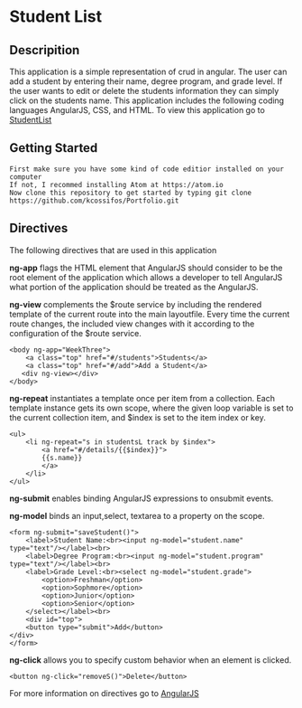 # Student List

## Descripition 
This application is a simple representation of crud in angular. The user can add a student by entering their name, degree program, and grade level. If the user wants to edit or delete the students information they can simply click on the students name. This application includes the following coding languages AngularJS, CSS, and HTML. To view this application go to [StudentList](https://kcossifos.github.io/Portfolio/StudentList/index.html)

## Getting Started
```
First make sure you have some kind of code editior installed on your computer
If not, I recommed installing Atom at https://atom.io
Now clone this repository to get started by typing git clone https://github.com/kcossifos/Portfolio.git
```

## Directives
The following directives that are used in this application

**ng-app** flags the HTML element that AngularJS should consider to be the root element of the application which allows a developer to tell AngularJS what portion of the application should be treated as the AngularJS.

**ng-view** complements the $route service by including the rendered template of the current route into the main layoutfile. Every time the current route changes, the included view changes with it according to the configuration of the $route service.

```
<body ng-app="WeekThree">
	<a class="top" href="#/students">Students</a>
	<a class="top" href="#/add">Add a Student</a>
   <div ng-view></div>
</body>
```

**ng-repeat** instantiates a template once per item from a collection. Each template instance gets its own scope, where the given loop variable is set to the current collection item, and $index is set to the item index or key.

```
<ul>
	<li ng-repeat="s in studentsL track by $index">
		<a href="#/details/{{$index}}">
		{{s.name}}
		</a>
	</li>
</ul>
```
**ng-submit** enables binding AngularJS expressions to onsubmit events.

**ng-model** binds an input,select, textarea to a property on the scope.
```
<form ng-submit="saveStudent()">
	<label>Student Name:<br><input ng-model="student.name" type="text"/></label><br>
	<label>Degree Program:<br><input ng-model="student.program" type="text"/></label><br>
	<label>Grade Level:<br><select ng-model="student.grade">
		<option>Freshman</option>
		<option>Sophmore</option>
		<option>Junior</option>
		<option>Senior</option>
	</select></label><br>
	<div id="top">
	<button type="submit">Add</button>
</div>
</form>
```

**ng-click** allows you to specify custom behavior when an element is clicked.
```
<button ng-click="removeS()">Delete</button>
```

For more information on directives go to [AngularJS](https://docs.angularjs.org/tutorial)




